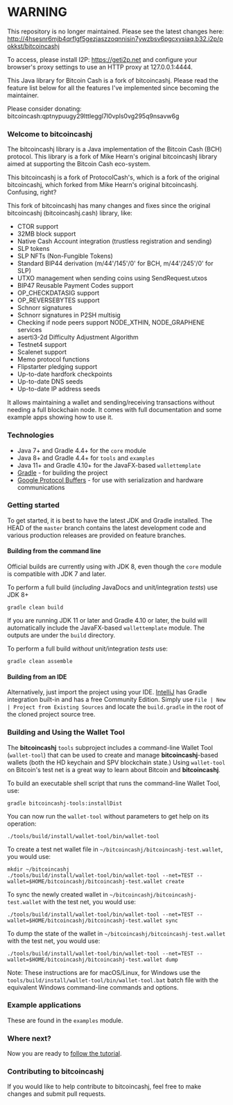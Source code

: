 # WARNING
This repository is no longer maintained. Please see the latest changes here:
http://4hsesnr6mjb4qrflgf5gezjaszzoqnnisin7ywzbsv6pgcxysiaq.b32.i2p/pokkst/bitcoincashj

To access, please install I2P: https://geti2p.net and configure your browser's proxy settings to use an HTTP proxy at 127.0.0.1:4444.

This Java library for Bitcoin Cash is a fork of bitcoincashj. Please read the feature list below for all the features I've implemented since becoming the maintainer.

Please consider donating: bitcoincash:qptnypuugy29lttleggl7l0vpls0vg295q9nsavw6g

### Welcome to bitcoincashj

The bitcoincashj library is a Java implementation of the Bitcoin Cash (BCH) protocol. This library is a fork of Mike Hearn's original bitcoincashj library aimed at supporting the Bitcoin Cash eco-system.

This bitcoincashj is a fork of ProtocolCash's, which is a fork of the original bitcoincashj, which forked from Mike Hearn's original bitcoincashj. Confusing, right?

This fork of bitcoincashj has many changes and fixes since the original bitcoincashj (bitcoincashj.cash) library, like:

- CTOR support
- 32MB block support
- Native Cash Account integration (trustless registration and sending)
- SLP tokens
- SLP NFTs (Non-Fungible Tokens)
- Standard BIP44 derivation (m/44'/145'/0' for BCH, m/44'/245'/0' for SLP)
- UTXO management when sending coins using SendRequest.utxos
- BIP47 Reusable Payment Codes support
- OP_CHECKDATASIG support
- OP_REVERSEBYTES support
- Schnorr signatures
- Schnorr signatures in P2SH multisig
- Checking if node peers support NODE_XTHIN, NODE_GRAPHENE services
- aserti3-2d Difficulty Adjustment Algorithm
- Testnet4 support
- Scalenet support
- Memo protocol functions
- Flipstarter pledging support
- Up-to-date hardfork checkpoints
- Up-to-date DNS seeds
- Up-to-date IP address seeds

It allows maintaining a wallet and sending/receiving transactions without needing a full blockchain node. It comes with full documentation and some example apps showing how to use it.

### Technologies

* Java 7+ and Gradle 4.4+ for the `core` module
* Java 8+ and Gradle 4.4+ for `tools` and `examples`
* Java 11+ and Gradle 4.10+ for the JavaFX-based `wallettemplate`
* [Gradle](https://gradle.org/) - for building the project
* [Google Protocol Buffers](https://github.com/google/protobuf) - for use with serialization and hardware communications

### Getting started

To get started, it is best to have the latest JDK and Gradle installed. The HEAD of the `master` branch contains the latest development code and various production releases are provided on feature branches.

#### Building from the command line

Official builds are currently using with JDK 8, even though the `core` module is compatible with JDK 7 and later.

To perform a full build (*including* JavaDocs and unit/integration *tests*) use JDK 8+
```
gradle clean build
```
If you are running JDK 11 or later and Gradle 4.10 or later, the build will automatically include the JavaFX-based `wallettemplate` module. The outputs are under the `build` directory.

To perform a full build *without* unit/integration *tests* use:
```
gradle clean assemble
```

#### Building from an IDE

Alternatively, just import the project using your IDE. [IntelliJ](http://www.jetbrains.com/idea/download/) has Gradle integration built-in and has a free Community Edition. Simply use `File | New | Project from Existing Sources` and locate the `build.gradle` in the root of the cloned project source tree.

### Building and Using the Wallet Tool

The **bitcoincashj** `tools` subproject includes a command-line Wallet Tool (`wallet-tool`) that can be used to create and manage **bitcoincashj**-based wallets (both the HD keychain and SPV blockchain state.) Using `wallet-tool` on Bitcoin's test net is a great way to learn about Bitcoin and **bitcoincashj**.

To build an executable shell script that runs the command-line Wallet Tool, use:
```
gradle bitcoincashj-tools:installDist
```

You can now run the `wallet-tool` without parameters to get help on its operation:
```
./tools/build/install/wallet-tool/bin/wallet-tool
```

To create a test net wallet file in `~/bitcoincashj/bitcoincashj-test.wallet`, you would use:
```
mkdir ~/bitcoincashj
./tools/build/install/wallet-tool/bin/wallet-tool --net=TEST --wallet=$HOME/bitcoincashj/bitcoincashj-test.wallet create
```

To sync the newly created wallet in `~/bitcoincashj/bitcoincashj-test.wallet` with the test net, you would use:
```
./tools/build/install/wallet-tool/bin/wallet-tool --net=TEST --wallet=$HOME/bitcoincashj/bitcoincashj-test.wallet sync
```

To dump the state of the wallet in `~/bitcoincashj/bitcoincashj-test.wallet` with the test net, you would use:
```
./tools/build/install/wallet-tool/bin/wallet-tool --net=TEST --wallet=$HOME/bitcoincashj/bitcoincashj-test.wallet dump
```

Note: These instructions are for macOS/Linux, for Windows use the `tools/build/install/wallet-tool/bin/wallet-tool.bat` batch file with the equivalent Windows command-line commands and options.

### Example applications

These are found in the `examples` module.

### Where next?

Now you are ready to [follow the tutorial](https://bitcoincashj.github.io/getting-started).

### Contributing to bitcoincashj

If you would like to help contribute to bitcoincashj, feel free to make changes and submit pull requests.
